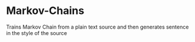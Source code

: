 # Markov-Chains
Trains Markov Chain from a plain text source and then generates sentence in the style of the source
